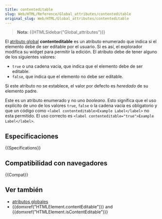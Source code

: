 ```yaml
---
title: contenteditable
slug: Web/HTML/Reference/Global_attributes/contenteditable
original_slug: Web/HTML/Global_attributes/contenteditable
---
```


> **Nota:** {{HTMLSidebar("Global_attributes")}}

El [atributo global](/es/docs/Web/HTML/Reference/Global_attributes) **contenteditable** es un atributo enumerado que indica si el elemento debe de ser editable por el usuario. Si es así, el explorador modifica su widget para permitir la edición. El atributo debe de tener alguno de los siguientes valores:

- `true` o una cadena vacia, que indica que el elemento debe de ser editable.
- `false`, que indica que el elemento no debe ser editable.

Si este atributo no se establece, el valor por defecto es _heredado_ de su elemento padre.

Este es un atributo enumerado y no uno _booleano_. Esto significa que el uso explícito de uno de los valores `true`, `false` o la cadena vacía es obligatorio y que un código como `<label contenteditable>Example Label</label>` no esta permitido. El uso correcto es `<label contenteditable="true">Example Label</label>`.

## Especificaciones

{{Specifications}}

## Compatibilidad con navegadores

{{Compat}}

## Ver también

- [atributos globales](/es/docs/Web/HTML/Reference/Global_attributes)
- {{domxref("HTMLElement.contentEditable")}} and {{domxref("HTMLElement.isContentEditable")}}
